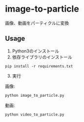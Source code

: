 # image-to-particle
画像、動画をパーティクルに変換

## Usage
1. Python3のインストール  
2. 依存ライブラリのインストール  
```
pip install -r requirements.txt
```
3. 実行  
  
画像:
```python
python image_to_particle.py
```
動画:
```python
python video_to_particle.py
```